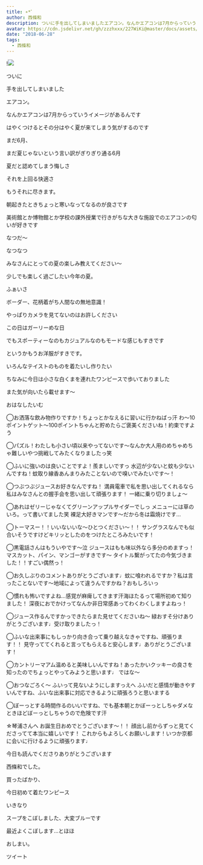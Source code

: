 ```yaml
---
title: ∗*ﾟ
author: 西條和
description: ついに手を出してしまいましたエアコン。なんかエアコンは7月からっていうイメージがあるんです...
avatar: https://cdn.jsdelivr.net/gh/zzzhxxx/227WiKi@master/docs/assets/photo/avatar/nagomi.jpg
date: "2018-06-28"
tags:
  - 西條和
---
```


!![](https://cdn.jsdelivr.net/gh/zzzhxxx/227WiKi-image@master/blog-image/nagomi-2018-06-28_1.jpg)















ついに











手を出してしまいました












エアコン。









なんかエアコンは7月からっていうイメージがあるんです











はやくつけるとその分はやく夏が来てしまう気がするのです









まだ6月、









まだ夏じゃないという言い訳がぎりぎり通る6月










夏だと認めてしまう悔しさ









それを上回る快適さ









もうそれに尽きます。











朝起きたときちょっと寒いなってなるのが良さです











美術館とか博物館とか学校の課外授業で行きがちな大きな施設でのエアコンの匂いが好きです












なつだ〜










なつなつ











みなさんにとっての夏の楽しみ教えてください〜










少しでも楽しく過ごしたい今年の夏。





























ふぁいさ









ボーダー、花柄着がち人間なの無地意識！











やっぱりカメラを見てないのはお許しください










この日はガーリーめな日









でもスポーティーなのもカジュアルなのもモードな感じもすきです











というかもうお洋服がすきです。










いろんなテイストのものを着たいし作りたい










ちなみに今日は小さな白くまを連れたワンピースで歩いておりました









また気が向いたら載せます〜




















おはなしたいむ






◯お洒落な飲み物作りですか！ちょっとかなえるに習いに行かねばっ汗
わ〜10ポイントゲット〜100ポイントちゃんと貯めたらご褒美くださいね！約束ですよう






◯パズル！わたしも小さい頃以来やってないです〜なんか大人用のめちゃめちゃ難しいやつ挑戦してみたくなりましたっ笑





◯ふいに強いのは良いことですよ！羨ましいですっ
水辺が少ないと蚊も少ないんですね！蚊取り線香あんまりみたことないので嗅いでみたいです〜！







◯つぶつぶジュースお好きなんですね！
満員電車で私を思い出してくれるなら私はみなさんとの握手会を思い出して頑張ります！
一緒に乗り切りましょ〜






◯あれはゼリーじゃなくてグリーンアップルサイダーでしっ
メニューには草のいろ。って書いてました笑
裸足大好きマンです〜だから冬は霜焼けです…






◯トーマスー！！いいないいな〜ひとつください〜！！
サングラスなんでも似合いそうですけどキリッとしたのをつけたところみたいです！






◯黒電話さんはもういやです〜泣
ジュースはもも味以外なら多分のめますっ！
マスカット、パイン、マンゴーがすきです〜
タイトル繋がってたの今気づきました！！すごい偶然っ！






◯お久しぶりのコメントありがとうございます♩蚊に喰われるですか？私は言ったことないです〜地域によって違うんですかね？おもしろいっ






◯慣れも怖いですよね…感覚が麻痺してきます汗海ほたるって場所初めて知りました！
深夜におでかけってなんか非日常感あってわくわくしますよねっ！






◯ジュース作るんですかっできたらまた見せてくださいね〜
緑おすそ分けありがとうございます♩受け取りましたっ！






◯ふいな出来事にもしっかり向き合って乗り越えなきゃですね、頑張ります！！
見守っててくれると言ってもらえると安心します♩ありがとうございます！







◯カントリーマアム温めると美味しいんですね！あったかいクッキーの良さを知ったのでちょっとやってみようと思います♩
ではな〜







◯おつなごろく〜
ふいって見ないようにしますっえへ
ふいだと感情が動きやすいんですね、ふいな出来事に対応できるように頑張ろうと思いまする







◯ぼーっとする時間作るのいいですね、でも基本朝とかぼーっとしちゃダメなときほどぼーっとしちゃうので危険です汗






☆琴浦さんへ
お誕生日おめでとうございます〜！！
顔出し前からずっと見てくださってて本当に嬉しいです！
これからもよろしくお願いします！いつか京都に会いに行けるように頑張ります♩












今日も読んでくださりありがとうございます











西條和でした。








買ったばかり、




今日初めて着たワンピース







いきなり











スープをこぼしました、大変ブルーです









最近よくこぼします…とほほ









おしまい。


ツイート



